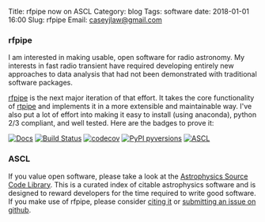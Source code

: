 Title: rfpipe now on ASCL
Category: blog
Tags: software
date: 2018-01-01 16:00
Slug: rfpipe
Email: caseyjlaw@gmail.com

### rfpipe

I am interested in making usable, open software for radio astronomy. My interests in fast radio transient have required developing entirely new approaches to data analysis that had not been demonstrated with traditional software packages.

[rfpipe](https://github.com/realfastvla/rfpipe) is the next major iteration of that effort. It takes the core functionality of [rtpipe](https://github.com/caseyjlaw/rtpipe) and implements it in a more extensible and maintainable way. I've also put a lot of effort into making it easy to install (using anaconda), python 2/3 compliant, and well tested. Here are the badges to prove it:

[![Docs](https://img.shields.io/badge/Made%20with-Sphinx-1f425f.svg)](https://realfastvla.github.io/rfpipe)
[![Build Status](https://travis-ci.org/realfastvla/rfpipe.svg?branch=master)](https://travis-ci.org/realfastvla/rfpipe)
[![codecov](https://codecov.io/gh/realfastvla/rfpipe/branch/master/graph/badge.svg)](https://codecov.io/gh/realfastvla/rfpipe)
[![PyPI pyversions](https://img.shields.io/pypi/pyversions/ansicolortags.svg)](https://pypi.python.org/pypi/rfpipe/)
[![ASCL](https://img.shields.io/badge/ascl-1710.002-blue.svg?colorB=262255)](https://ascl.net/1710.002)


### ASCL

If you value open software, please take a look at the [Astrophysics Source Code Library](http://ascl.net). This is a curated index of citable astrophysics software and is designed to reward developers for the time required to write good software. If you make use of rfpipe, please consider [citing it](http://ascl.net/1710.002) or [submitting an issue on github](https://github.com/realfastvla/rfpipe/issues).
